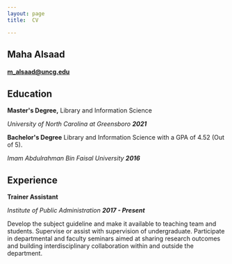 ```yaml
---
layout: page
title:  CV

---
```


## Maha Alsaad
#### [m_alsaad@uncg.edu](mailto:m_alsaad@uncg.edu)
## Education
**Master's Degree,** Library and Information Science

_University of North Carolina at Greensboro_ **_2021_**

**Bachelor's Degree** Library and Information Science with a GPA of 4.52 (Out of 5).

_Imam Abdulrahman Bin Faisal University_ **_2016_**

## Experience
**Trainer Assistant**

_Institute of Public Administration_ **_2017 - Present_**

Develop the subject guideline and make it available to teaching team and students.
Supervise or assist with supervision of undergraduate.
Participate in departmental and faculty seminars aimed at sharing research outcomes and building interdisciplinary collaboration within and outside the department.
